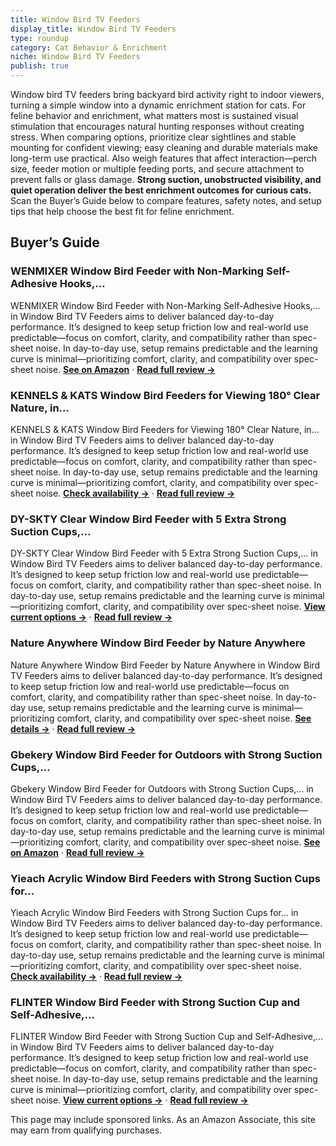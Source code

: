 ```yaml
---
title: Window Bird TV Feeders
display_title: Window Bird TV Feeders
type: roundup
category: Cat Behavior & Enrichment
niche: Window Bird TV Feeders
publish: true
---
```


<p>Window bird TV feeders bring backyard bird activity right to indoor viewers, turning a simple window into a dynamic enrichment station for cats. For feline behavior and enrichment, what matters most is sustained visual stimulation that encourages natural hunting responses without creating stress. When comparing options, prioritize clear sightlines and stable mounting for confident viewing; easy cleaning and durable materials make long-term use practical. Also weigh features that affect interaction&mdash;perch size, feeder motion or multiple feeding ports, and secure attachment to prevent falls or glass damage. <strong>Strong suction, unobstructed visibility, and quiet operation deliver the best enrichment outcomes for curious cats.</strong> Scan the Buyer’s Guide below to compare features, safety notes, and setup tips that help choose the best fit for feline enrichment.</p>
<h2>Buyer’s Guide</h2>
<h3>WENMIXER Window Bird Feeder with Non-Marking Self-Adhesive Hooks,…</h3>
<p>WENMIXER Window Bird Feeder with Non-Marking Self-Adhesive Hooks,… in Window Bird TV Feeders aims to deliver balanced day-to-day performance. It’s designed to keep setup friction low and real-world use predictable&mdash;focus on comfort, clarity, and compatibility rather than spec-sheet noise. In day-to-day use, setup remains predictable and the learning curve is minimal&mdash;prioritizing comfort, clarity, and compatibility over spec-sheet noise. <a href="https://amzn.to/3IO7Tbr" target="_blank" rel="nofollow sponsored noopener noopener" target="_blank"><strong>See on Amazon</strong></a> · <a href="/reviews/wenmixer-window-bird-feeder-with-non-marking-self-adhesive-hooks-clear-7730202f/"><strong>Read full review &rarr;</strong></a></p>
<h3>KENNELS & KATS Window Bird Feeders for Viewing 180° Clear Nature, in…</h3>
<p>KENNELS & KATS Window Bird Feeders for Viewing 180° Clear Nature, in… in Window Bird TV Feeders aims to deliver balanced day-to-day performance. It’s designed to keep setup friction low and real-world use predictable&mdash;focus on comfort, clarity, and compatibility rather than spec-sheet noise. In day-to-day use, setup remains predictable and the learning curve is minimal&mdash;prioritizing comfort, clarity, and compatibility over spec-sheet noise. <a href="https://amzn.to/46PHCmc" target="_blank" rel="nofollow sponsored noopener noopener" target="_blank"><strong>Check availability &rarr;</strong></a> · <a href="/reviews/kennels-kats-window-bird-feeders-for-viewing-180-clear-nature-in-house-109eb4c9/"><strong>Read full review &rarr;</strong></a></p>
<h3>DY-SKTY Clear Window Bird Feeder with 5 Extra Strong Suction Cups,…</h3>
<p>DY-SKTY Clear Window Bird Feeder with 5 Extra Strong Suction Cups,… in Window Bird TV Feeders aims to deliver balanced day-to-day performance. It’s designed to keep setup friction low and real-world use predictable&mdash;focus on comfort, clarity, and compatibility rather than spec-sheet noise. In day-to-day use, setup remains predictable and the learning curve is minimal&mdash;prioritizing comfort, clarity, and compatibility over spec-sheet noise. <a href="https://amzn.to/4n7rwcv" target="_blank" rel="nofollow sponsored noopener noopener" target="_blank"><strong>View current options &rarr;</strong></a> · <a href="/reviews/dy-skty-clear-window-bird-feeder-with-5-extra-strong-suction-cups-dy-sk-7e133bc8/"><strong>Read full review &rarr;</strong></a></p>
<h3>Nature Anywhere Window Bird Feeder by Nature Anywhere</h3>
<p>Nature Anywhere Window Bird Feeder by Nature Anywhere in Window Bird TV Feeders aims to deliver balanced day-to-day performance. It’s designed to keep setup friction low and real-world use predictable&mdash;focus on comfort, clarity, and compatibility rather than spec-sheet noise. In day-to-day use, setup remains predictable and the learning curve is minimal&mdash;prioritizing comfort, clarity, and compatibility over spec-sheet noise. <a href="https://amzn.to/495Y82T" target="_blank" rel="nofollow sponsored noopener noopener" target="_blank"><strong>See details &rarr;</strong></a> · <a href="/reviews/nature-anywhere-window-bird-feeder-by-nature-anywhere-transparent-acryl-94a4280f/"><strong>Read full review &rarr;</strong></a></p>
<h3>Gbekery Window Bird Feeder for Outdoors with Strong Suction Cups,…</h3>
<p>Gbekery Window Bird Feeder for Outdoors with Strong Suction Cups,… in Window Bird TV Feeders aims to deliver balanced day-to-day performance. It’s designed to keep setup friction low and real-world use predictable&mdash;focus on comfort, clarity, and compatibility rather than spec-sheet noise. In day-to-day use, setup remains predictable and the learning curve is minimal&mdash;prioritizing comfort, clarity, and compatibility over spec-sheet noise. <a href="https://amzn.to/3J98dS9" target="_blank" rel="nofollow sponsored noopener noopener" target="_blank"><strong>See on Amazon</strong></a> · <a href="/reviews/gbekery-window-bird-feeder-for-outdoors-with-strong-suction-cups-acryli-7bb45d4c/"><strong>Read full review &rarr;</strong></a></p>
<h3>Yieach Acrylic Window Bird Feeders with Strong Suction Cups for…</h3>
<p>Yieach Acrylic Window Bird Feeders with Strong Suction Cups for… in Window Bird TV Feeders aims to deliver balanced day-to-day performance. It’s designed to keep setup friction low and real-world use predictable&mdash;focus on comfort, clarity, and compatibility rather than spec-sheet noise. In day-to-day use, setup remains predictable and the learning curve is minimal&mdash;prioritizing comfort, clarity, and compatibility over spec-sheet noise. <a href="https://amzn.to/3ILACh7" target="_blank" rel="nofollow sponsored noopener noopener" target="_blank"><strong>Check availability &rarr;</strong></a> · <a href="/reviews/yieach-acrylic-window-bird-feeders-with-strong-suction-cups-for-cats-ki-45125578/"><strong>Read full review &rarr;</strong></a></p>
<h3>FLINTER Window Bird Feeder with Strong Suction Cup and Self-Adhesive,…</h3>
<p>FLINTER Window Bird Feeder with Strong Suction Cup and Self-Adhesive,… in Window Bird TV Feeders aims to deliver balanced day-to-day performance. It’s designed to keep setup friction low and real-world use predictable&mdash;focus on comfort, clarity, and compatibility rather than spec-sheet noise. In day-to-day use, setup remains predictable and the learning curve is minimal&mdash;prioritizing comfort, clarity, and compatibility over spec-sheet noise. <a href="https://amzn.to/4oiXNyb" target="_blank" rel="nofollow sponsored noopener noopener" target="_blank"><strong>View current options &rarr;</strong></a> · <a href="/reviews/flinter-window-bird-feeder-with-strong-suction-cup-and-self-adhesive-cl-937a0f89/"><strong>Read full review &rarr;</strong></a></p>
<aside class="disclosure">This page may include sponsored links. As an Amazon Associate, this site may earn from qualifying purchases.</aside>
